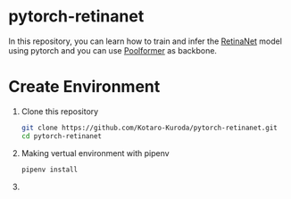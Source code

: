 # pytorch-retinanet
In this repository, you can learn how to train and infer the [RetinaNet](https://arxiv.org/abs/1708.02002) model using pytorch and you can use [Poolformer](https://arxiv.org/pdf/2111.11418.pdf) as backbone.

# Create Environment
1. Clone this repository
   ```bash
   git clone https://github.com/Kotaro-Kuroda/pytorch-retinanet.git
   cd pytorch-retinanet
   ```
2. Making vertual environment with pipenv
   ```bash
   pipenv install
   ```
3. 

